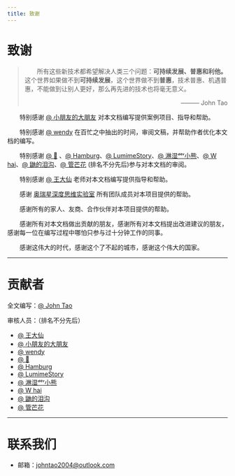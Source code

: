 ```yaml
---
title: 致谢
---
```

# 致谢

> &emsp;&emsp;所有这些新技术都希望解决人类三个问题：**可持续发展、普惠和利他。** 这个世界如果做不到**可持续发展**，这个世界做不到**普惠**，技术普惠、机遇普惠，不能做到让别人更好，那么再先进的技术也将毫无意义。
> <p style="text-align: right;">——— John Tao</p>

&emsp;&emsp;特别感谢 [@ 小朋友的大朋友](#) 对本文档编写提供案例项目、指导和帮助。

&emsp;&emsp;特别感谢 [@ wendy](#) 在百忙之中抽出的时间，审阅文稿，并帮助作者优化本文档的编写。

&emsp;&emsp;特别感谢 [@ 🐑](#) 、[@ Hamburg](#)、[@ LumimeStory](https://blog.oyxning.top/)、[@ 淋湿ᵈᵉʳ小熊](#)、[@ W hai](#)、[@ 鼬的泪沟](#)、[@ 管芒花](#) (排名不分先后)参与对本文档的审阅。

&emsp;&emsp;特别感谢 [@ 王大仙](#) 老师对本文档编写提供指导和帮助。

&emsp;&emsp;感谢 [奥瑞星深度思维实验室](www.orionai.top) 所有团队成员对本项目提供的帮助。

&emsp;&emsp;感谢所有的家人、友商、合作伙伴对本项目提供的帮助。

&emsp;&emsp;感谢所有对本文档做出贡献的朋友，感谢所有对本文档提出改进建议的朋友，感谢每一位在编写过程中哪怕只参与过十分钟工作的同事。

&emsp;&emsp;感谢这伟大的时代，感谢这个了不起的城市，感谢这个伟大的国家。

------

# 贡献者

全文编写：[@ John Tao](https://blog.johntao.top/)

审核人员：（排名不分先后）

- [@ 王大仙](#)
- [@ 小朋友的大朋友](#)
- [@ wendy](#)
- [@ 🐑](#)
- [@ Hamburg](#)
- [@ LumimeStory](https://blog.oyxning.top/)
- [@ 淋湿ᵈᵉʳ小熊](#)
- [@ W hai](#)
- [@ 鼬的泪沟](#)
- [@ 管芒花](#)

---------

# 联系我们

- 邮箱：[johntao2004@outlook.com](mailto:johntao2004@outlook.com)
